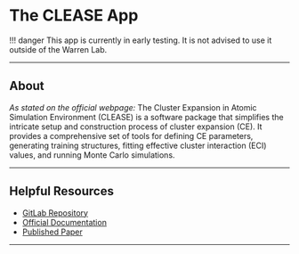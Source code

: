 # The CLEASE App

!!! danger
    This app is currently in early testing. It is not advised to use it outside of the Warren Lab.

--------------------------------------------------------------------------------

## About

*As stated on the official webpage:*
The Cluster Expansion in Atomic Simulation Environment (CLEASE) is a software package that simplifies the intricate setup and construction process of cluster expansion (CE). It provides a comprehensive set of tools for defining CE parameters, generating training structures, fitting effective cluster interaction (ECI) values, and running Monte Carlo simulations.

--------------------------------------------------------------------------------

## Helpful Resources

 - [GitLab Repository](https://gitlab.com/computationalmaterials/clease/)
 - [Official Documentation](https://clease.readthedocs.io/en/stable/)
 - [Published Paper](https://doi.org/10.1088/1361-648X/ab1bbc)

--------------------------------------------------------------------------------
